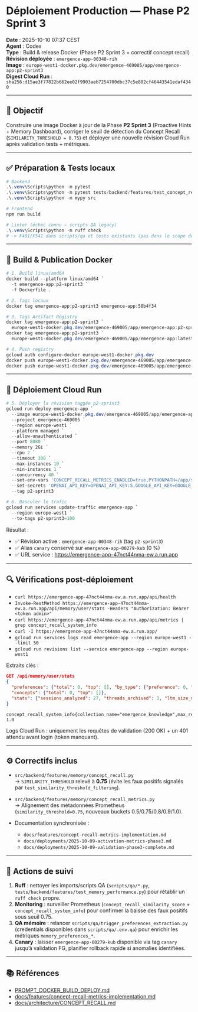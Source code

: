 # Déploiement Production — Phase P2 Sprint 3

**Date** : 2025-10-10 07:37 CEST  
**Agent** : Codex  
**Type** : Build & release Docker (Phase P2 Sprint 3 + correctif concept recall)  
**Révision déployée** : `emergence-app-00348-rih`  
**Image** : `europe-west1-docker.pkg.dev/emergence-469005/app/emergence-app:p2-sprint3`  
**Digest Cloud Run** : `sha256:d15ae3f77822b662ee02f9903aeb7254700dbc37c5e802cf46443541edaf4340`

---

## 🎯 Objectif

Construire une image Docker à jour de la Phase **P2 Sprint 3** (Proactive Hints + Memory Dashboard), corriger le seuil de détection du Concept Recall (`SIMILARITY_THRESHOLD = 0.75`) et déployer une nouvelle révision Cloud Run après validation tests + métriques.

---

## ✅ Préparation & Tests locaux

```powershell
# Backend
.\.venv\Scripts\python -m pytest
.\.venv\Scripts\python -m pytest tests/backend/features/test_concept_recall_tracker.py
.\.venv\Scripts\python -m mypy src

# Frontend
npm run build

# Linter (échec connu – scripts QA legacy)
.\.venv\Scripts\python -m ruff check
# -> F401/F541 dans scripts/qa et tests existants (pas dans le scope de cette session)
```

---

## 🧱 Build & Publication Docker

```powershell
# 1. Build linux/amd64
docker build --platform linux/amd64 `
  -t emergence-app:p2-sprint3 `
  -f Dockerfile .

# 2. Tags locaux
docker tag emergence-app:p2-sprint3 emergence-app:50b4f34

# 3. Tags Artifact Registry
docker tag emergence-app:p2-sprint3 `
  europe-west1-docker.pkg.dev/emergence-469005/app/emergence-app:p2-sprint3
docker tag emergence-app:p2-sprint3 `
  europe-west1-docker.pkg.dev/emergence-469005/app/emergence-app:latest

# 4. Push registry
gcloud auth configure-docker europe-west1-docker.pkg.dev
docker push europe-west1-docker.pkg.dev/emergence-469005/app/emergence-app:p2-sprint3
docker push europe-west1-docker.pkg.dev/emergence-469005/app/emergence-app:latest
```

---

## 🚀 Déploiement Cloud Run

```powershell
# 5. Déployer la révision taggée p2-sprint3
gcloud run deploy emergence-app `
  --image europe-west1-docker.pkg.dev/emergence-469005/app/emergence-app:p2-sprint3 `
  --project emergence-469005 `
  --region europe-west1 `
  --platform managed `
  --allow-unauthenticated `
  --port 8080 `
  --memory 2Gi `
  --cpu 2 `
  --timeout 300 `
  --max-instances 10 `
  --min-instances 1 `
  --concurrency 40 `
  --set-env-vars 'CONCEPT_RECALL_METRICS_ENABLED=true,PYTHONPATH=/app/src,GOOGLE_ALLOWED_EMAILS=gonzalefernando@gmail.com,AUTH_DEV_MODE=0' `
  --set-secrets 'OPENAI_API_KEY=OPENAI_API_KEY:5,GOOGLE_API_KEY=GOOGLE_API_KEY:5,ANTHROPIC_API_KEY=ANTHROPIC_API_KEY:5' `
  --tag p2-sprint3

# 6. Basculer le trafic
gcloud run services update-traffic emergence-app `
  --region europe-west1 `
  --to-tags p2-sprint3=100
```

Résultat :

- ✅ Révision active : `emergence-app-00348-rih` (tag `p2-sprint3`)
- ✅ Alias `canary` conservé sur `emergence-app-00279-kub` (0 %)
- ✅ URL service : https://emergence-app-47nct44nma-ew.a.run.app

---

## 🔍 Vérifications post-déploiement

- `curl https://emergence-app-47nct44nma-ew.a.run.app/api/health`
- `Invoke-RestMethod https://emergence-app-47nct44nma-ew.a.run.app/api/memory/user/stats -Headers "Authorization: Bearer <token admin>"`
- `curl https://emergence-app-47nct44nma-ew.a.run.app/api/metrics | grep concept_recall_system_info`
- `curl -I https://emergence-app-47nct44nma-ew.a.run.app/`
- `gcloud run services logs read emergence-app --region europe-west1 --limit 50`
- `gcloud run revisions list --service emergence-app --region europe-west1`

Extraits clés :

```json
GET /api/memory/user/stats
{
  "preferences": {"total": 0, "top": [], "by_type": {"preference": 0, "intent": 0, "constraint": 0}},
  "concepts": {"total": 0, "top": []},
  "stats": {"sessions_analyzed": 27, "threads_archived": 3, "ltm_size_mb": 0.0}
}
```

```text
concept_recall_system_info{collection_name="emergence_knowledge",max_recalls_per_message="3",similarity_threshold="0.75",version="1.0"} 1.0
```

Logs Cloud Run : uniquement les requêtes de validation (200 OK) + un 401 attendu avant login (token manquant).

---

## ⚙️ Correctifs inclus

- `src/backend/features/memory/concept_recall.py`  
  → `SIMILARITY_THRESHOLD` relevé à **0.75** (évite les faux positifs signalés par `test_similarity_threshold_filtering`).

- `src/backend/features/memory/concept_recall_metrics.py`  
  → Alignement des métadonnées Prometheus (`similarity_threshold=0.75`, nouveaux buckets 0.5/0.75/0.8/0.9/1.0).

- Documentation synchronisée :
  - `docs/features/concept-recall-metrics-implementation.md`
  - `docs/deployments/2025-10-09-activation-metrics-phase3.md`
  - `docs/deployments/2025-10-09-validation-phase3-complete.md`

---

## 🔭 Actions de suivi

1. **Ruff** : nettoyer les imports/scripts QA (`scripts/qa/*.py`, `tests/backend/features/test_memory_performance.py`) pour rétablir un `ruff check` propre.
2. **Monitoring** : surveiller Prometheus (`concept_recall_similarity_score` + `concept_recall_system_info`) pour confirmer la baisse des faux positifs sous seuil 0.75.
3. **QA mémoire** : relancer `scripts/qa/trigger_preferences_extraction.py` (credentials disponibles dans `scripts/qa/.env.qa`) pour enrichir les métriques `memory_preferences_*`.
4. **Canary** : laisser `emergence-app-00279-kub` disponible via tag `canary` jusqu’à validation FG, planifier rollback rapide si anomalies identifiées.

---

## 📚 Références

- [PROMPT_DOCKER_BUILD_DEPLOY.md](../../PROMPT_DOCKER_BUILD_DEPLOY.md)
- [docs/features/concept-recall-metrics-implementation.md](../features/concept-recall-metrics-implementation.md)
- [docs/architecture/CONCEPT_RECALL.md](../architecture/CONCEPT_RECALL.md)
